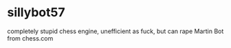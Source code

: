 # sillybot57
completely stupid chess engine, unefficient as fuck, but can rape Martin Bot from chess.com
